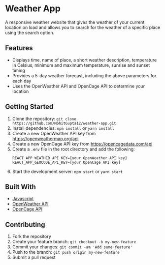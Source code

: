
# Weather App

A responsive weather website that gives the weather of your current location on load and allows you to search for the weather of a specific place using the search option.

## Features
- Displays time, name of place, a short weather description, temperature in Celsius, minimum and maximum temperature, sunrise and sunset timing
- Provides a 5-day weather forecast, including the above parameters for each day
- Uses the OpenWeather API and OpenCage API to determine your location

## Getting Started

1. Clone the repository: `git clone https://github.com/MohitGupta12/weather-app.git`
2. Install dependencies: `npm install` or `yarn install`
3. Create a new OpenWeather API key from https://openweathermap.org/api
4. Create a new OpenCage API key from https://opencagedata.com/api
5. Create a `.env` file in the root directory and add the following:
    ```
    REACT_APP_WEATHER_API_KEY=[your OpenWeather API key]
    REACT_APP_GEOCODE_API_KEY=[your OpenCage API key]
    ```
6. Start the development server: `npm start` or `yarn start`

## Built With

- [Javascript](https://www.javascript.com/)
- [OpenWeather API](https://openweathermap.org/api)
- [OpenCage API](https://opencagedata.com/api)

## Contributing

1. Fork the repository
2. Create your feature branch: `git checkout -b my-new-feature`
3. Commit your changes: `git commit -am 'Add some feature'`
4. Push to the branch: `git push origin my-new-feature`
5. Submit a pull request

